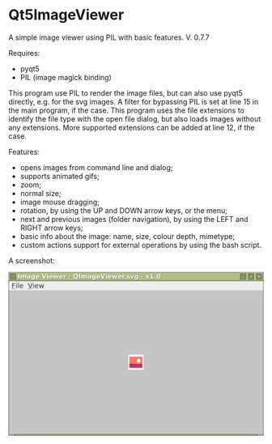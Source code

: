 # Qt5ImageViewer
A simple image viewer using PIL with basic features. V. 0.7.7

Requires:
- pyqt5
- PIL (image magick binding)

This program use PIL to render the image files, but can also use pyqt5 directly, e.g. for the svg images. A filter for bypassing PIL is set at line 15 in the main program, if the case. This program uses the file extensions to identify the file type with the open file dialog, but also loads images without any extensions. More supported extensions can be added at line 12, if the case.

Features:
- opens images from command line and dialog;
- supports animated gifs;
- zoom;
- normal size;
- image mouse dragging;
- rotation, by using the UP and DOWN arrow keys, or the menu;
- next and previous images (folder navigation), by using the LEFT and RIGHT arrow keys;
- basic info about the image: name, size, colour depth, mimetype;
- custom actions support for external operations by using the bash script.

A screenshot:

![My image](https://github.com/frank038/Qt5ImageViewer/blob/main/screenshot1.png)
